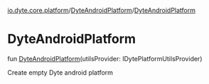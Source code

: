 [io.dyte.core.platform](../index.md)/[DyteAndroidPlatform](index.md)/[DyteAndroidPlatform](-dyte-android-platform.md)

# DyteAndroidPlatform


fun [DyteAndroidPlatform](-dyte-android-platform.md)(utilsProvider: IDytePlatformUtilsProvider)

Create empty Dyte android platform
